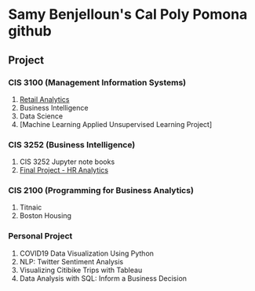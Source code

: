 # Samy Benjelloun's Cal Poly Pomona github
## Project
### CIS 3100 (Management Information Systems)
1. [Retail Analytics](Samy_Benjelloun_Project_5_6,_3100_ulta_quartiles.ipynb)
2. Business Intelligence
3. Data Science
4. [Machine Learning Applied Unsupervised Learning Project]

### CIS 3252 (Business Intelligence)
1. CIS 3252 Jupyter note books
2. [Final Project - HR Analytics](Final_Project_Benjelloun_Samy.ipynb)

### CIS 2100 (Programming for Business Analytics)
1. Titnaic
2. Boston Housing

### Personal Project 
1. COVID19 Data Visualization Using Python
2. NLP: Twitter Sentiment Analysis
3. Visualizing Citibike Trips with Tableau
4. Data Analysis with SQL: Inform a Business Decision
